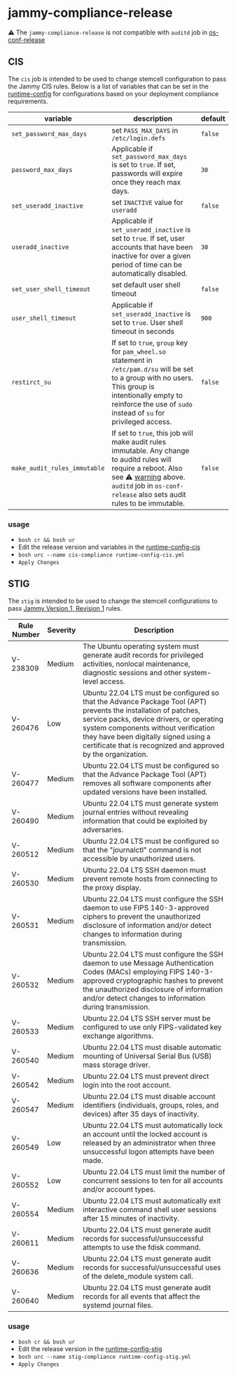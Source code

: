 # jammy-compliance-release

<a name="warning">:warning:  The `jammy-compliance-release` is not compatible with `auditd` job
in [os-conf-release](https://github.com/cloudfoundry/os-conf-release)</a>

## CIS

The `cis` job is intended to be used to change stemcell configuration to pass the Jammy CIS rules. Below is a list of
variables that can be set in the [runtime-config](./runtime-config-cis.yml) for configurations based on your deployment
compliance requirements.

| variable                     | description                                                                                                                                                                                                                          | default |
|------------------------------|--------------------------------------------------------------------------------------------------------------------------------------------------------------------------------------------------------------------------------------|---------|
| `set_password_max_days`      | set `PASS_MAX_DAYS` in `/etc/login.defs`                                                                                                                                                                                             | `false` |
| `password_max_days`          | Applicable if `set_password_max_days` is set to `true`. If set, passwords will expire once they reach max days.                                                                                                                      | `30`    |
| `set_useradd_inactive`       | set `INACTIVE` value for `useradd`                                                                                                                                                                                                   | `false` |
| `useradd_inactive`           | Applicable if `set_useradd_inactive` is set to `true`. If set, user accounts that have been inactive for over a given period of time can be automatically disabled.                                                                  | `30`    |
| `set_user_shell_timeout`     | set default user shell timeout                                                                                                                                                                                                       | `false` |
| `user_shell_timeout`         | Applicable if `set_useradd_inactive` is set to `true`. User shell timeout in seconds                                                                                                                                                 | `900`   |
| `restirct_su`                | If set to `true`,  `group` key for `pam_wheel.so` statement in `/etc/pam.d/su` will be set to a group with no users. This group is intentionally empty to reinforce the use of `sudo` instead of `su` for privileged access.         | `false` |
| `make_audit_rules_immutable` | If set to `true`, this job will make audit rules immutable. Any change to auditd rules will require a reboot. Also see :warning: [warning](#warning) above. `auditd` job in `os-conf-release` also sets audit rules to be immutable. | `false` |

### usage

- `bosh cr && bosh ur`
- Edit the release version and variables in the [runtime-config-cis](runtime-config-cis.yml)
- `bosh urc --name cis-compliance runtime-config-cis.yml`
- `Apply Changes`

## STIG

The `stig` is intended to be used to change the stemcell configurations to
pass [Jammy Version 1, Revision 1](https://dl.dod.cyber.mil/wp-content/uploads/stigs/zip/U_CAN_Ubuntu_22-04_LTS_V1R1_STIG.zip)
rules.

| Rule Number | Severity | Description                                                                                                                                                                                                                                                                                                  |
|-------------|:---------|--------------------------------------------------------------------------------------------------------------------------------------------------------------------------------------------------------------------------------------------------------------------------------------------------------------|
| V-238309    | Medium   | The Ubuntu operating system must generate audit records for privileged activities, nonlocal maintenance, diagnostic sessions and other system-level access.                                                                                                                                                  |
| V-260476    | Low      | Ubuntu 22.04 LTS must be configured so that the Advance Package Tool (APT) prevents the installation of patches, service packs, device drivers, or operating system components without verification they have been digitally signed using a certificate that is recognized and approved by the organization. |
| V-260477    | Medium   | Ubuntu 22.04 LTS must be configured so that the Advance Package Tool (APT) removes all software components after updated versions have been installed.                                                                                                                                                       |
| V-260490    | Medium   | Ubuntu 22.04 LTS must generate system journal entries without revealing information that could be exploited by adversaries.                                                                                                                                                                                  |
| V-260512    | Medium   | Ubuntu 22.04 LTS must be configured so that the "journalctl" command is not accessible by unauthorized users.                                                                                                                                                                                                |
| V-260530    | Medium   | Ubuntu 22.04 LTS SSH daemon must prevent remote hosts from connecting to the proxy display.                                                                                                                                                                                                                  |
| V-260531    | Medium   | Ubuntu 22.04 LTS must configure the SSH daemon to use FIPS 140-3-approved ciphers to prevent the unauthorized disclosure of information and/or detect changes to information during transmission.                                                                                                            |
| V-260532    | Medium   | Ubuntu 22.04 LTS must configure the SSH daemon to use Message Authentication Codes (MACs) employing FIPS 140-3-approved cryptographic hashes to prevent the unauthorized disclosure of information and/or detect changes to information during transmission.                                                 |
| V-260533    | Medium   | Ubuntu 22.04 LTS SSH server must be configured to use only FIPS-validated key exchange algorithms.                                                                                                                                                                                                           |
| V-260540    | Medium   | Ubuntu 22.04 LTS must disable automatic mounting of Universal Serial Bus (USB) mass storage driver.                                                                                                                                                                                                          |
| V-260542    | Medium   | Ubuntu 22.04 LTS must prevent direct login into the root account.                                                                                                                                                                                                                                            |
| V-260547    | Medium   | Ubuntu 22.04 LTS must disable account identifiers (individuals, groups, roles, and devices) after 35 days of inactivity.                                                                                                                                                                                     |
| V-260549    | Low      | Ubuntu 22.04 LTS must automatically lock an account until the locked account is released by an administrator when three unsuccessful logon attempts have been made.                                                                                                                                          |
| V-260552    | Low      | Ubuntu 22.04 LTS must limit the number of concurrent sessions to ten for all accounts and/or account types.                                                                                                                                                                                                  |
| V-260554    | Medium   | Ubuntu 22.04 LTS must automatically exit interactive command shell user sessions after 15 minutes of inactivity.                                                                                                                                                                                             |
| V-260611    | Medium   | Ubuntu 22.04 LTS must generate audit records for successful/unsuccessful attempts to use the fdisk command.                                                                                                                                                                                                  |
| V-260636    | Medium   | Ubuntu 22.04 LTS must generate audit records for successful/unsuccessful uses of the delete_module system call.                                                                                                                                                                                              |
| V-260640    | Medium   | Ubuntu 22.04 LTS must generate audit records for all events that affect the systemd journal files.                                                                                                                                                                                                           |

### usage

- `bosh cr && bosh ur`
- Edit the release version in the [runtime-config-stig](runtime-config-stig.yml)
- `bosh urc --name stig-compliance runtime-config-stig.yml`
- `Apply Changes`

